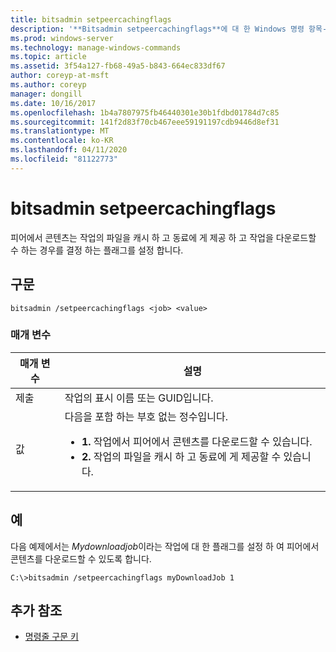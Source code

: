 ```yaml
---
title: bitsadmin setpeercachingflags
description: '**Bitsadmin setpeercachingflags**에 대 한 Windows 명령 항목-작업의 파일을 캐시 하 고 동료에 게 제공할 수 있는지 여부와 작업에서 피어에서 콘텐츠를 다운로드할 수 있는지 여부를 결정 하는 플래그를 설정 합니다.'
ms.prod: windows-server
ms.technology: manage-windows-commands
ms.topic: article
ms.assetid: 3f54a127-fb68-49a5-b843-664ec833df67
author: coreyp-at-msft
ms.author: coreyp
manager: dongill
ms.date: 10/16/2017
ms.openlocfilehash: 1b4a7807975fb46440301e30b1fdbd01784d7c85
ms.sourcegitcommit: 141f2d83f70cb467eee59191197cdb9446d8ef31
ms.translationtype: MT
ms.contentlocale: ko-KR
ms.lasthandoff: 04/11/2020
ms.locfileid: "81122773"
---
```

# <a name="bitsadmin-setpeercachingflags"></a>bitsadmin setpeercachingflags

피어에서 콘텐츠는 작업의 파일을 캐시 하 고 동료에 게 제공 하 고 작업을 다운로드할 수 하는 경우를 결정 하는 플래그를 설정 합니다.

## <a name="syntax"></a>구문

```
bitsadmin /setpeercachingflags <job> <value>
```

### <a name="parameters"></a>매개 변수

| 매개 변수 | 설명 |
| --------- | ----------- |
| 제출 | 작업의 표시 이름 또는 GUID입니다. |
| 값 | 다음을 포함 하는 부호 없는 정수입니다.<ul><li>**1.** 작업에서 피어에서 콘텐츠를 다운로드할 수 있습니다.</li><li>**2.** 작업의 파일을 캐시 하 고 동료에 게 제공할 수 있습니다.</li></ul> |

## <a name="examples"></a>예

다음 예제에서는 *Mydownloadjob*이라는 작업에 대 한 플래그를 설정 하 여 피어에서 콘텐츠를 다운로드할 수 있도록 합니다.

```
C:\>bitsadmin /setpeercachingflags myDownloadJob 1
```

## <a name="additional-references"></a>추가 참조

- [명령줄 구문 키](command-line-syntax-key.md)